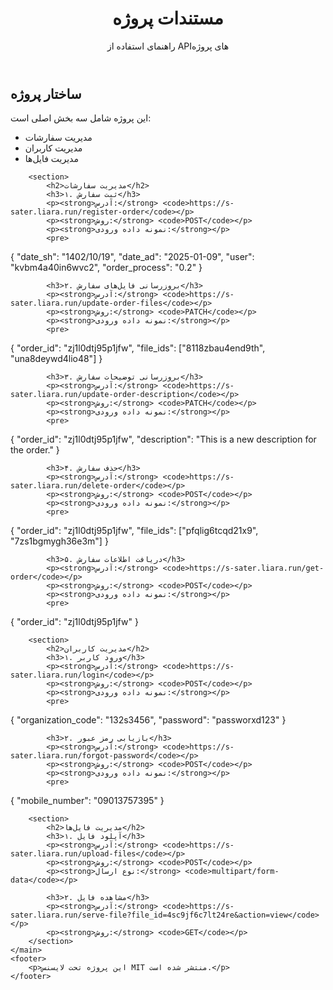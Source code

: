 <!DOCTYPE html>
<html lang="fa">
<head>
    <meta charset="UTF-8">
    <meta name="viewport" content="width=device-width, initial-scale=1.0">
    <title>مستندات پروژه</title>
    
       
</head>
<body>
    <header>
        <h1>مستندات پروژه</h1>
        <p>راهنمای استفاده از APIهای پروژه</p>
    </header>
    <main>
        <section>
            <h2>ساختار پروژه</h2>
            <p>این پروژه شامل سه بخش اصلی است:</p>
            <ul>
                <li>مدیریت سفارشات</li>
                <li>مدیریت کاربران</li>
                <li>مدیریت فایل‌ها</li>
            </ul>
        </section>

        <section>
            <h2>مدیریت سفارشات</h2>
            <h3>۱. ثبت سفارش</h3>
            <p><strong>آدرس:</strong> <code>https://s-sater.liara.run/register-order</code></p>
            <p><strong>روش:</strong> <code>POST</code></p>
            <p><strong>نمونه داده ورودی:</strong></p>
            <pre>
{
  "date_sh": "1402/10/19",
  "date_ad": "2025-01-09",
  "user": "kvbm4a40in6wvc2",
  "order_process": "0.2"
}
            </pre>

            <h3>۲. بروزرسانی فایل‌های سفارش</h3>
            <p><strong>آدرس:</strong> <code>https://s-sater.liara.run/update-order-files</code></p>
            <p><strong>روش:</strong> <code>PATCH</code></p>
            <p><strong>نمونه داده ورودی:</strong></p>
            <pre>
{
  "order_id": "zj1l0dtj95p1jfw",
  "file_ids": ["8118zbau4end9th", "una8deywd4lio48"]
}
            </pre>

            <h3>۳. بروزرسانی توضیحات سفارش</h3>
            <p><strong>آدرس:</strong> <code>https://s-sater.liara.run/update-order-description</code></p>
            <p><strong>روش:</strong> <code>PATCH</code></p>
            <p><strong>نمونه داده ورودی:</strong></p>
            <pre>
{
  "order_id": "zj1l0dtj95p1jfw",
  "description": "This is a new description for the order."
}
            </pre>

            <h3>۴. حذف سفارش</h3>
            <p><strong>آدرس:</strong> <code>https://s-sater.liara.run/delete-order</code></p>
            <p><strong>روش:</strong> <code>POST</code></p>
            <p><strong>نمونه داده ورودی:</strong></p>
            <pre>
{
  "order_id": "zj1l0dtj95p1jfw",
  "file_ids": ["pfqlig6tcqd21x9", "7zs1bgmygh36e3m"]
}
            </pre>

            <h3>۵. دریافت اطلاعات سفارش</h3>
            <p><strong>آدرس:</strong> <code>https://s-sater.liara.run/get-order</code></p>
            <p><strong>روش:</strong> <code>POST</code></p>
            <p><strong>نمونه داده ورودی:</strong></p>
            <pre>
{
  "order_id": "zj1l0dtj95p1jfw"
}
            </pre>
        </section>

        <section>
            <h2>مدیریت کاربران</h2>
            <h3>۱. ورود کاربر</h3>
            <p><strong>آدرس:</strong> <code>https://s-sater.liara.run/login</code></p>
            <p><strong>روش:</strong> <code>POST</code></p>
            <p><strong>نمونه داده ورودی:</strong></p>
            <pre>
{
  "organization_code": "132s3456",
  "password": "passworxd123"
}
            </pre>

            <h3>۲. بازیابی رمز عبور</h3>
            <p><strong>آدرس:</strong> <code>https://s-sater.liara.run/forgot-password</code></p>
            <p><strong>روش:</strong> <code>POST</code></p>
            <p><strong>نمونه داده ورودی:</strong></p>
            <pre>
{
  "mobile_number": "09013757395"
}
            </pre>
        </section>

        <section>
            <h2>مدیریت فایل‌ها</h2>
            <h3>۱. آپلود فایل</h3>
            <p><strong>آدرس:</strong> <code>https://s-sater.liara.run/upload-files</code></p>
            <p><strong>روش:</strong> <code>POST</code></p>
            <p><strong>نوع ارسال:</strong> <code>multipart/form-data</code></p>

            <h3>۲. مشاهده فایل</h3>
            <p><strong>آدرس:</strong> <code>https://s-sater.liara.run/serve-file?file_id=4sc9jf6c7lt24re&action=view</code></p>
            <p><strong>روش:</strong> <code>GET</code></p>
        </section>
    </main>
    <footer>
        <p>این پروژه تحت لایسنس MIT منتشر شده است.</p>
    </footer>
</body>
</html>
